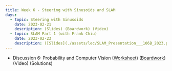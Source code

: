 ```yaml
---
title: Week 6 - Steering with Sinusoids and SLAM
days:
  - topic: Steering with Sinusoids
    date: 2023-02-21
    description: (Slides) (Boardwork) (Video) 
  - topic: SLAM Part 1 (with Frank Chiu)
    date: 2023-02-23
    description: ([Slides](./assets/lec/SLAM_Presentation___106B_2023.pdf)) (Boardwork) (Video) 
---
```


- Discussion 6: Probability and Computer Vision ([Worksheet](./assets/disc/Discussion_6_Probability_Computer_Vision.pdf)) ([Boardwork](./assets/disc/Discussion_6_Probability_Computer_Vision_Boardwork.pdf)) (Video) (Solutions)

<a id="Week7"></a>
